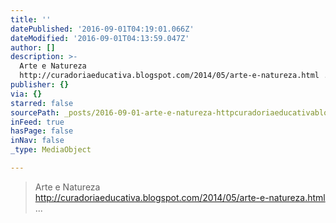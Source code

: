 ```yaml
---
title: ''
datePublished: '2016-09-01T04:19:01.066Z'
dateModified: '2016-09-01T04:13:59.047Z'
author: []
description: >-
  Arte e Natureza
  http://curadoriaeducativa.blogspot.com/2014/05/arte-e-natureza.html ...
publisher: {}
via: {}
starred: false
sourcePath: _posts/2016-09-01-arte-e-natureza-httpcuradoriaeducativablogspotcom2014.md
inFeed: true
hasPage: false
inNav: false
_type: MediaObject

---
```

> Arte e Natureza http://curadoriaeducativa.blogspot.com/2014/05/arte-e-natureza.html ...